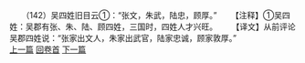 　　（142）吴四姓旧目云①：“张文，朱武，陆忠，顾厚。”
　　【注释】①吴四姓：吴郡有张、朱、陆、顾四姓，三国时，四姓人才兴旺。
　　【译文】从前评论吴郡四姓说：“张家出文人，朱家出武官，陆家忠诚，顾家敦厚。”
<br>[上一篇](08_141) [回卷首](08_000) [下一篇](08_143)
